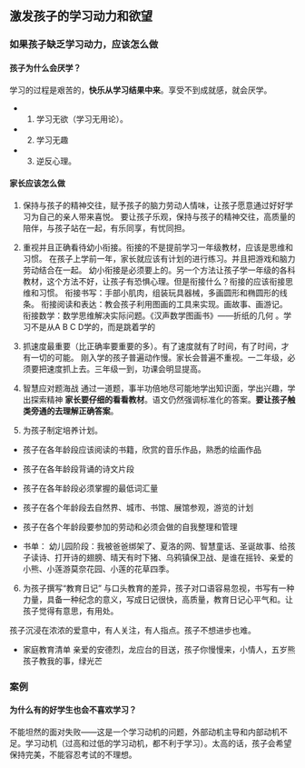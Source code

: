 ## 激发孩子的学习动力和欲望
### 如果孩子缺乏学习动力，应该怎么做
#### 孩子为什么会厌学？
学习的过程是艰苦的，**快乐从学习结果中来**。享受不到成就感，就会厌学。<CR>

* 1. 学习无欲（学习无用论）。
* 2. 学习无趣
* 3. 逆反心理。
#### 家长应该怎么做
1. 保持与孩子的精神交往，赋予孩子的脑力劳动人情味，让孩子愿意通过好好学习为自己的亲人带来喜悦。
要让孩子乐观，保持与孩子的精神交往，高质量的陪伴，与孩子站在一起，有乐同享，有忧同担。<CR>

2. 重视并且正确看待幼小衔接。衔接的不是提前学习一年级教材，应该是思维和习惯。
在孩子上学前一年，家长就应该有计划的进行练习。并且把游戏和脑力劳动结合在一起。
幼小衔接是必须要上的。另一个方法让孩子学一年级的各科教材，这个方法不好，让孩子有恐惧心理。但是衔接什么？衔接的应该衔接思维和习惯。
衔接书写：手部小肌肉，组装玩具器械，多画圆形和椭圆形的线条。
衔接阅读和表达：教会孩子利用图画的工具来实现。画故事、画游记。
衔接数学：数学思维解决实际问题。《汉声数学图画书》——折纸的几何 。学习不是从A B C D学的，而是跳着学的<CR>

3. 抓速度最重要（比正确率要重要的多）。有了速度就有了时间，有了时间，才有一切的可能。
刚入学的孩子普遍动作慢。家长会普遍不重视。一二年级，必须要把速度抓上去。三年级一到，功课会明显提高。

4. 智慧应对题海战
通过一道题，事半功倍地尽可能地学出知识面，学出兴趣，学出探索精神
**家长要仔细的看看教材**。语文仍然强调标准化的答案。**要让孩子触类旁通的去理解正确答案**。

5. 为孩子制定培养计划。
* 孩子在各年龄段应该阅读的书籍，欣赏的音乐作品，熟悉的绘画作品
* 孩子在各年龄段背诵的诗文片段
* 孩子在各年龄段必须掌握的最低词汇量
* 孩子在各个年龄段去自然界、城市、书馆、展馆参观，游览的计划
* 孩子在各个年龄段要参加的劳动和必须会做的自我整理和管理

* 书单：
幼儿园阶段：我被爸爸绑架了、夏洛的网、智慧童话、圣诞故事、给孩子读诗、打开诗的翅膀、晴天有时下猪、乌鸦镇保卫战、是谁在摇铃、亲爱的小熊、小莲游莫奈花园、小莲的花草四季。 

6. 为孩子撰写“教育日记” 
与口头教育的差异，孩子对口语容易忽视，书写有一种力量，具备一种纪念的意义，写成日记很快，高质量，教育日记心平气和。让孩子觉得有意思，有用处。

孩子沉浸在浓浓的爱意中，有人关注，有人指点。孩子不想进步也难。

* 家庭教育清单
亲爱的安德烈，龙应台的目送，孩子你慢慢来，小情人，五岁熊孩子教我的事，绿光芒

### 案例
#### 为什么有的好学生也会不喜欢学习？
不能坦然的面对失败——这是一个学习动机的问题，外部动机主导和内部动机不足。学习动机（过高和过低的学习动机，都不利于学习）。太高的话，孩子会希望保持完美，不能容忍考试的不理想。
